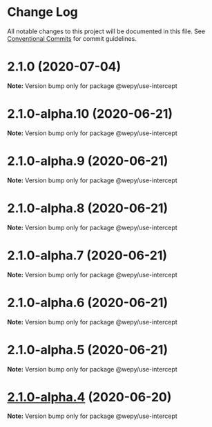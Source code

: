 # Change Log

All notable changes to this project will be documented in this file.
See [Conventional Commits](https://conventionalcommits.org) for commit guidelines.

# 2.1.0 (2020-07-04)

**Note:** Version bump only for package @wepy/use-intercept





# 2.1.0-alpha.10 (2020-06-21)

**Note:** Version bump only for package @wepy/use-intercept





# 2.1.0-alpha.9 (2020-06-21)

**Note:** Version bump only for package @wepy/use-intercept





# 2.1.0-alpha.8 (2020-06-21)

**Note:** Version bump only for package @wepy/use-intercept





# 2.1.0-alpha.7 (2020-06-21)

**Note:** Version bump only for package @wepy/use-intercept





# 2.1.0-alpha.6 (2020-06-21)

**Note:** Version bump only for package @wepy/use-intercept





# 2.1.0-alpha.5 (2020-06-21)

**Note:** Version bump only for package @wepy/use-intercept





# [2.1.0-alpha.4](https://github.com/Tencent/wepy/compare/v2.1.0-alpha.2...v2.1.0-alpha.4) (2020-06-20)

**Note:** Version bump only for package @wepy/use-intercept
